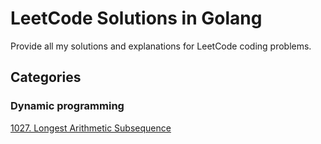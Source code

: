 # LeetCode Solutions in Golang

Provide all my solutions and explanations for LeetCode coding problems.

## Categories

### Dynamic programming

[1027. Longest Arithmetic Subsequence](https://github.com/BASARANOMO/leetcode-golang/tree/main/solutions/Medium/1027.%20Longest%20Arithmetic%20Subsequence)